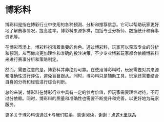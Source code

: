# 博彩料

博彩料是指在博彩行业中使用的各种预测、分析和推荐信息。它可以帮助玩家更好地了解赛事情况，提高胜率。博彩料来源多样，包括专业分析师、数据统计和赛事资讯等。

在博彩市场上，博彩料扮演着重要的角色。通过博彩料，玩家可以获取专业的分析和预测，从而做出更加理性和准确的投注决策。不少专业博彩玩家都会依赖博彩料来进行赛事分析和策略制定。

然而，需要注意的是，博彩料并非绝对可靠。在使用博彩料时，玩家需要对其来源和准确性进行评估，避免盲目跟从。同时，博彩料只是辅助工具，玩家还需要结合自身的分析和经验进行综合判断。

总的来说，博彩料在博彩行业中具有一定的参考价值，但玩家需要理性对待，不可过分依赖。同时，博彩料的质量和准确性也需要不断提升和完善，以更好地为玩家服务。

更多关于博彩料请通过✈与我们联系，感谢阅读，谢谢！[点这✈里联系](https://b.k02.cc)